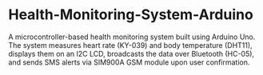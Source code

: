 # Health-Monitoring-System-Arduino
A microcontroller-based health monitoring system built using Arduino Uno. The system measures heart rate (KY-039) and body temperature (DHT11), displays them on an I2C LCD, broadcasts the data over Bluetooth (HC-05), and sends SMS alerts via SIM900A GSM module upon user confirmation.
